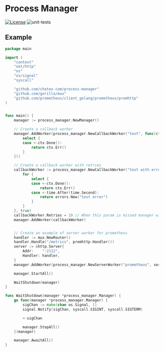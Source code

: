 # Process Manager

<a href="https://opensource.org/licenses/Apache-2.0" rel="nofollow"><img src="https://img.shields.io/badge/license-Apache%202-blue" alt="License" style="max-width:100%;"></a>
![unit-tests](https://github.com/chatex-com/process-manager/workflows/unit-tests/badge.svg)

## Example

```go
package main

import (
	"context"
	"net/http"
	"os"
	"os/signal"
	"syscall"

	"github.com/chatex-com/process-manager"
	"github.com/gorilla/mux"
	"github.com/prometheus/client_golang/prometheus/promhttp"
)


func main() {
	manager := process_manager.NewManager()

	// Create a callback worker
	manager.AddWorker(process_manager.NewCallbackWorker("test", func(ctx context.Context) error {
		select {
		case <-ctx.Done():
			return ctx.Err()
		}
	}))

	// Create a callback worker with retries
	callbackWorker := process_manager.NewCallbackWorker("test with error", func(ctx context.Context) error {
		for {
			select {
			case <-ctx.Done():
				return ctx.Err()
			case <-time.After(time.Second):
				return errors.New("test error")
			}
		}
	}, true)
	callbackWorker.Retries = 10 // When this param is missed manager will try restart in infinity loop
	manager.AddWorker(callbackWorker)


	// Create an example of server worker for prometheus
	handler := mux.NewRouter()
	handler.Handle("/metrics", promhttp.Handler())
	server := &http.Server{
		Addr:    ":2112",
		Handler: handler,
	}
	manager.AddWorker(process_manager.NewServerWorker("prometheus", server))

	manager.StartAll()

	WaitShutdown(manager)
}

func WaitShutdown(manager *process_manager.Manager) {
	go func(manager *process_manager.Manager) {
		sigChan := make(chan os.Signal, 1)
		signal.Notify(sigChan, syscall.SIGINT, syscall.SIGTERM)

		<-sigChan

		manager.StopAll()
	}(manager)

	manager.AwaitAll()
}

```
